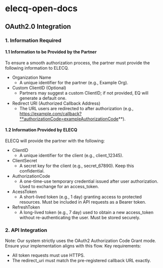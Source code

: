 # elecq-open-docs

## OAuth2.0 Integration

### 1. Information Required
#### 1.1 Information to be Provided by the Partner
To ensure a smooth authorization process, the partner must provide the following information to ELECQ.
- Organization Name
  - A unique identifier for the partner (e.g., Example Org).
- Custom ClientID (Optional)
  - Partners may suggest a custom ClientID; if not provided, EQ will generate a default one.
- Redirect URI (Authorized Callback Address)
  - The URL users are redirected to after authorization (e.g., https://example.com/callback?**authorizationCode=exampleAuthorizationCode**).

#### 1.2 Information Provided by ELECQ
ELECQ will provide the partner with the following:

- ClientID
  - A unique identifier for the client (e.g., client_12345).
- ClientSecret
  - A secret key for the client (e.g., secret_67890). Keep this confidential.
- AuthorizationCode
  - A one-time-use temporary credential issued after user authorization. Used to exchange for an access_token.
- AcessToken
  - A short-lived token (e.g., 1 day) granting access to protected resources. Must be included in API requests as a Bearer token.
- RefreshToken
  - A long-lived token (e.g., 7 day) used to obtain a new access_token without re-authenticating the user. Must be stored securely. 

### 2. API Integration
Note: Our system strictly uses the OAuth2 Authorization Code Grant mode. Ensure your implementation aligns with this flow. Key requirements:
- All token requests must use HTTPS.
- The redirect_uri must match the pre-registered callback URL exactly.
